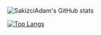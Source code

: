 
![SakizciAdam's GitHub stats](https://github-readme-stats-beta-hazel.vercel.app/api?username=SakizciAdam&count_private=true&theme=dark)

[![Top Langs](https://github-readme-stats-beta-hazel.vercel.app/api/top-langs/?username=SakizciAdam&theme=dark)](https://github.com/SakizciAdam/github-readme-stats-hosted-by-sakizciadam)


